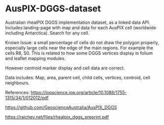 # AusPIX-DGGS-dataset

Australian rhealPIX DGGS implementation dataset, as a linked data API.
Includes landing-page with map and data for each AusPIX cell (worldwide including Antarctica).
Search for any cell.

Known Issue: a small percentage of cells do not draw the polygon properly, especially large cells near the edge of the main regions.
For example the cells R8, S0. This is related to how some DGGS vertices display in folium and leaflet mapping modules. 


However centroid marker display and cell data are correct.

Data includes: Map, area, parent cell, child cells, vertices, centroid, cell neighbours. 

References:
https://iopscience.iop.org/article/10.1088/1755-1315/34/1/012012/pdf

https://github.com/GeoscienceAustralia/AusPIX_DGGS

https://raichev.net/files/rhealpix_dggs_preprint.pdf
